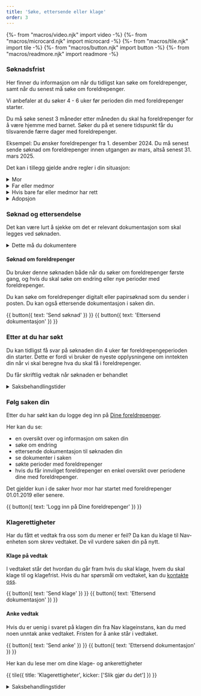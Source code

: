 ```yaml
---
title: 'Søke, ettersende eller klage'
order: 3
---
```


{%- from "macros/video.njk" import video -%}
{%- from "macros/microcard.njk" import microcard -%}
{%- from "macros/tile.njk" import tile -%}
{%- from "macros/button.njk" import button -%}
{%- from "macros/readmore.njk" import readmore -%}

### Søknadsfrist

Her finner du informasjon om når du tidligst kan søke om foreldrepenger, samt når du senest må søke om foreldrepenger.

Vi anbefaler at du søker 4 - 6 uker før perioden din med foreldrepenger starter.

Du må søke senest 3 måneder etter måneden du skal ha foreldrepenger for å være hjemme med barnet. Søker du på et senere tidspunkt får du tilsvarende færre dager med foreldrepenger.

Eksempel: Du ønsker foreldrepenger fra 1. desember 2024. Du må senest sende søknad om foreldrepenger innen utgangen av mars, altså senest 31. mars 2025. 

Det kan i tillegg gjelde andre regler i din situasjon:


<div class='accordion'>
  <details>
    <summary>Mor</summary>
    {% prose %}{% endprose %}
  </details>
  <details>
    <summary>Far eller medmor</summary>
    {% prose %}{% endprose %}
  </details>
  <details>
    <summary>Hvis bare far eller medmor har rett</summary>
    {% prose %}{% endprose %}
  </details>
  <details>
    <summary>Adopsjon</summary>
    {% prose %}{% endprose %}
  </details>
</div>

### Søknad og ettersendelse

Det kan være lurt å sjekke om det er relevant dokumentasjon som skal legges ved søknaden. 

<details class='readmore'>
  <summary>Dette må du dokumentere</summary>
  {% prose %}{% endprose %}
</details>

#### Søknad om foreldrepenger

Du bruker denne søknaden både når du søker om foreldrepenger første gang, og hvis du skal søke om endring eller nye perioder med foreldrepenger.

Du kan søke om foreldrepenger digitalt eller papirsøknad som du sender i posten. Du kan også ettersende dokumentasjon i saken din.

<div class="flex flex-wrap gap-3 mt-2 mb-12">
  {{ button({ text: 'Send søknad' }) }}
  {{ button({ text: 'Ettersend dokumentasjon' }) }}
</div>

### Etter at du har søkt

Du kan tidligst få svar på søknaden din 4 uker før foreldrepengeperioden din starter. Dette er fordi vi bruker de nyeste opplysningene om inntekten din når vi skal beregne hva du skal få i foreldrepenger.

Du får skriftlig vedtak når søknaden er behandlet

<details class='readmore'>
  <summary>Saksbehandlingstider</summary>
  {% prose %}{% endprose %}
</details>

### Følg saken din

Etter du har søkt kan du logge deg inn på [Dine foreldrepenger](#).

Her kan du se:

* en oversikt over og informasjon om saken din
* søke om endring
* ettersende dokumentasjon til søknaden din
* se dokumenter i saken
* søkte perioder med foreldrepenger
* hvis du får innvilget foreldrepenger en enkel oversikt over periodene dine med foreldrepenger.

Det gjelder kun i de saker hvor mor har startet med foreldrepenger 01.01.2019 eller senere.

<div class="flex flex-wrap gap-3 mt-2 mb-12">
  {{ button({ text: 'Logg inn på Dine foreldrepenger' }) }}
</div>

### Klagerettigheter

Har du fått et vedtak fra oss som du mener er feil? Da kan du klage til Nav-enheten som skrev vedtaket. De vil vurdere saken din på nytt.

#### Klage på vedtak

I vedtaket står det hvordan du går fram hvis du skal klage, hvem du skal klage til og klagefrist. Hvis du har spørsmål om vedtaket, kan du [kontakte oss](#).

<div class="flex flex-wrap gap-3 mt-2 mb-12">
  {{ button({ text: 'Send klage' }) }}
  {{ button({ text: 'Ettersend dokumentasjon' }) }}
</div>

#### Anke vedtak

Hvis du er uenig i svaret på klagen din fra Nav klageinstans, kan du med noen unntak anke vedtaket. Fristen for å anke står i vedtaket.

<div class="flex flex-wrap gap-3 mt-2 mb-12">
  {{ button({ text: 'Send anke' }) }}
  {{ button({ text: 'Ettersend dokumentasjon' }) }}
</div>

Her kan du lese mer om dine klage- og ankerettigheter

{{
  tile({ title: 'Klagerettigheter',
  kicker: ['Slik gjør du det']
}) }}

<details class='readmore'>
  <summary>Saksbehandlingstider</summary>
  {% prose %}{% endprose %}
</details>